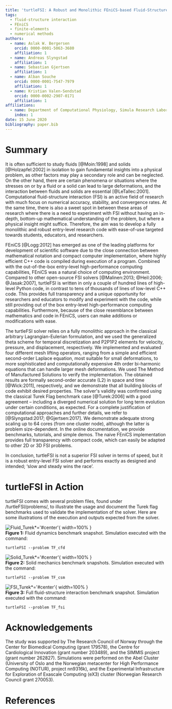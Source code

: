 ```yaml
---
title: 'turtleFSI: A Robust and Monolithic FEniCS-based Fluid-Structure Interaction Solver'
tags:
  - fluid-structure interaction
  - FEniCS
  - finite-elements
  - numerical methods
authors:
  - name: Aslak W. Bergersen
    orcid: 0000-0001-5063-3680
    affiliation: 1
  - name: Andreas Slyngstad
    affiliation: 1
  - name: Sebastian Gjertsen
    affiliation: 1
  - name: Alban Souche
    orcid: 0000-0001-7547-7979
    affiliation: 1
  - name: Kristian Valen-Sendstad
    orcid: 0000-0002-2907-0171
    affiliation: 1
affiliations:
  - name: Department of Computational Physiology, Simula Research Laboratory, Fornebu, Norway
    index: 1
date: 15 June 2020
bibliography: paper.bib
---
```


# Summary

It is often sufficient to study fluids [@Moin:1998] and solids [@Holzapfel:2002] in isolation to gain fundamental insights into a physical problem, as other factors may play a secondary role and can be neglected.  On the other hand, there are certain phenomena or situations where the stresses on or by a fluid or a solid can lead to large deformations, and the interaction between fluids and solids are essential [@LeTallec:2001]. Computational fluid-structure interaction (FSI) is an active field of research with much focus on numerical accuracy, stability,  and convergence rates. At the same time, there is also a sweet spot in between these areas of research where there is a need to experiment with FSI without having an in-depth, bottom-up mathematical understanding of the problem, but where a physical insight might suffice. Therefore, the aim was to develop a fully monolithic and robust entry-level research code with ease-of-use targeted towards students, educators, and researchers.

FEniCS [@Logg:2012] has emerged as one of the leading platforms for development of scientific software due to the close connection between mathematical notation and compact computer implementation, where highly efficient C++ code is compiled during execution of a program. Combined with the out-of-the-box entry-level high-performance computing capabilities, FEniCS was a natural choice of computing environment. Compared to other open-source FSI solvers [@Malinen:2013; @Heil:2006; @Jasak:2007], turtleFSI is written in only a couple of hundred lines of high-level Python code, in contrast to tens of thousands of lines of low-level C++ code. This provides full transparency and a unique opportunity for researchers and educators to modify and experiment with the code, while still providing out of the box entry-level high-performance computing capabilities. Furthermore, because of the close resemblance between mathematics and code in FEniCS, users can make additions or modifications with ease.

The turtleFSI solver relies on a fully monolithic approach in the classical arbitrary Lagrangian-Eulerian formulation, and we used the generalized theta scheme for temporal discretization and P2P1P2 elements for velocity, pressure, and displacement, respectively. We implemented and evaluated four different mesh lifting operators, ranging from a simple and efficient second-order Laplace equation, most suitable for small deformations, to more sophisticated and computationally expensive 4th order bi-harmonic equations that can handle larger mesh deformations. We used The Method of Manufactured Solutions to verify the implementation. The obtained results are formally second-order accurate (L2) in space and time [@Wick:2011], respectively, and we demonstrate that all building blocks of code exhibit desired properties. The solver's validity was confirmed using the classical Turek Flag benchmark case [@Turek:2006] with a good agreement – including a diverged numerical solution for long term evolution under certain conditions, as expected. For a complete justification of computational approaches and further details, we refer to [@Slyngstad:2017; @Gjertsen:2017]. We demonstrate adequate strong scaling up to 64 cores (from one cluster node), although the latter is problem size-dependent. In the online documentation, we provide benchmarks, tutorials, and simple demos. The naive FEniCS implementation provides full transparency with compact code, which can easily be adapted to other 2D or 3D FSI problems.

In conclusion, turtleFSI is not a superior FSI solver in terms of speed, but it is a robust entry-level FSI solver and performs exactly as designed and intended; ‘slow and steady wins the race’.


# turtleFSI in Action

turtleFSI comes with several problem files, found under /turtleFSI/problems/, to illustrate the usage and document the Turek flag benchmarks used to validate the implementation of the solver. Here are some illustrations of the execution and outputs expected from the solver.

![Fluid_Turek*='#center'](./cfd_illu.png){ width=100% }\
**Figure 1:**
  Fluid dynamics benchmark snapshot. Simulation executed with the command:
  ```
  turtleFSI --problem TF_cfd
  ```

![Solid_Turek*='#center'](./csm_illu.png){ width=100% }\
**Figure 2:**
  Solid mechanics benchmark snapshots. Simulation executed with the command:
  ```
  turtleFSI --problem TF_csm
  ```

![FSI_Turek*='#center'](./fsi_illu.png){ width=100% }\
**Figure 3:**
  Full fluid-structure interaction benchmark snapshot. Simulation executed with the command:
  ```
  turtleFSI --problem TF_fsi
  ```

# Acknowledgements
The study was supported by The Research Council of Norway through the Center for Biomedical Computing (grant 179578), the Centre for Cardiological Innovation (grant number 203489), and the SIMMIS project (grant number 262827). Simulations were performed on the Abel Cluster (University of Oslo and the Norwegian metacenter for High Performance Computing (NOTUR), project nn9316k), and the Experimental Infrastructure for Exploration of Exascale Computing (eX3) cluster (Norwegian Research Council grant 270053).

# References
